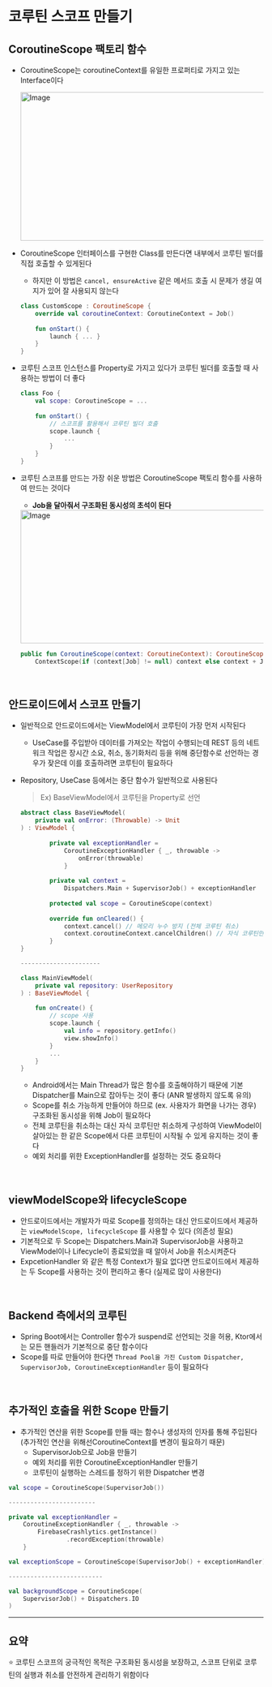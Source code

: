 # 코루틴 스코프 만들기
## CoroutineScope 팩토리 함수

- CoroutineScope는 coroutineContext를 유일한 프로퍼티로 가지고 있는 Interface이다
    
    <img width="1144" height="293" alt="Image" src="https://github.com/user-attachments/assets/aa6a118e-db91-4772-b430-fc7ea2d8cd72" />
    
- CoroutineScope 인터페이스를 구현한 Class를 만든다면 내부에서 코루틴 빌더를 직접 호출할 수 있게된다
    - 하지만 이 방법은 `cancel, ensureActive` 같은 메서드 호출 시 문제가 생길 여지가 있어 잘 사용되지 않는다
    
    ```kotlin
    class CustomScope : CoroutineScope {
    	override val coroutineContext: CoroutineContext = Job()
    	
    	fun onStart() {
    		launch { ... } 
    	}
    }
    ```
    

- 코루틴 스코프 인스턴스를 Property로 가지고 있다가 코루틴 빌더를 호출할 때 사용하는 방법이 더 좋다
    
    ```kotlin
    class Foo {
    	val scope: CoroutineScope = ...
    	
    	fun onStart() {
    		// 스코프를 활용해서 코루틴 빌더 호출
    		scope.launch {
    			...
    		}
    	}
    }
    ```
    

- 코루틴 스코프를 만드는 가장 쉬운 방법은 CoroutineScope 팩토리 함수를 사용하여 만드는 것이다
    - **Job을 달아줘서 구조화된 동시성의 초석이 된다**
    
    <img width="1101" height="263" alt="Image" src="https://github.com/user-attachments/assets/a89d1707-4abe-407e-af2b-8ccb8b2d7c42" />
    
    ```kotlin
    public fun CoroutineScope(context: CoroutineContext): CoroutineScope =
        ContextScope(if (context[Job] != null) context else context + Job())
    ```

</br>

## 안드로이드에서 스코프 만들기

- 일반적으로 안드로이드에서는 ViewModel에서 코루틴이 가장 먼저 시작된다
    - UseCase를 주입받아 데이터를 가져오는 작업이 수행되는데 REST 등의 네트워크 작업은 장시간 소요, 취소, 동기화처리 등을 위해 중단함수로 선언하는 경우가 잦은데 이를 호출하려면 코루틴이 필요하다
- Repository, UseCase 등에서는 중단 함수가 일반적으로 사용된다
    
    > Ex) BaseViewModel에서 코루틴을 Property로 선언
    > 
    
    ```kotlin
    abstract class BaseViewModel(
    	private val onError: (Throwable) -> Unit
    ) : ViewModel {
    		
    		private val exceptionHandler = 
    			CoroutineExceptionHandler { _, throwable ->
    				onError(throwable)
    			}
    		
    		private val context = 
    			Dispatchers.Main + SupervisorJob() + exceptionHandler
    		
    		protected val scope = CoroutineScope(context)
    		
    		override fun onCleared() {
    			context.cancel() // 메모리 누수 방지 (전체 코루틴 취소)
    			context.coroutineContext.cancelChildren() // 자식 코루틴만 취소
    		}
    }
    
    ----------------------
    
    class MainViewModel(
    	private val repository: UserRepository
    ) : BaseViewModel {
    	
    	fun onCreate() {
    		// scope 사용
    		scope.launch { 
    			val info = repository.getInfo() 
    			view.showInfo()
    		}
    		...
    	}
    }
    
    ```
    
    - Android에서는 Main Thread가 많은 함수를 호출해야하기 때문에 기본 Dispatcher를 Main으로 잡아두는 것이 좋다 (ANR 발생하지 않도록 유의)
    - Scope를 취소 가능하게 만들어야 하므로 (ex. 사용자가 화면을 나가는 경우) 구조화된 동시성을 위해 Job이 필요하다
    - 전체 코루틴을 취소하는 대신 자식 코루틴만 취소하게 구성하여 ViewModel이 살아있는 한 같은 Scope에서 다른 코루틴이 시작될 수 있게 유지하는 것이 좋다
    - 예외 처리를 위한 ExceptionHandler를 설정하는 것도 중요하다

</br>

## viewModelScope와 lifecycleScope

- 안드로이드에서는 개발자가 따로 Scope를 정의하는 대신 안드로이드에서 제공하는 `viewModelScope, lifecycleScope` 를 사용할 수 있다 (의존성 필요)
- 기본적으로 두 Scope는 Dispatchers.Main과 SupervisorJob을 사용하고 ViewModel이나 Lifecycle이 종료되었을 때 알아서 Job을 취소시켜준다
- ExpcetionHandler 와 같은 특정 Context가 필요 없다면 안드로이드에서 제공하는 두 Scope를 사용하는 것이 편리하고 좋다 (실제로 많이 사용한다)

</br>

## Backend 측에서의 코루틴

- Spring Boot에서는 Controller 함수가 suspend로 선언되는 것을 허용, Ktor에서는 모든 핸들러가 기본적으로 중단 함수이다
- Scope를 따로 만들어야 한다면 `Thread Pool을 가진 Custom Dispatcher, SupervisorJob, CoroutineExceptionHandler` 등이 필요하다

</br>

## 추가적인 호출을 위한 Scope 만들기

- 추가적인 연산을 위한 Scope를 만들 때는 함수나 생성자의 인자를 통해 주입된다 (추가적인 연산을 위해선CoroutineContext를 변경이 필요하기 때문)
    - SupervisorJob으로 Job을 만들기
    - 예외 처리를 위한 CoroutineExceptionHandler 만들기
    - 코루틴이 실행하는 스레드를 정하기 위한 Dispatcher 변경

```kotlin
val scope = CoroutineScope(SupervisorJob())

------------------------

private val exceptionHandler = 
	CoroutineExceptionHandler { _, throwable ->
		FirebaseCrashlytics.getInstance()
				.recordException(throwable)
	}

val exceptionScope = CoroutineScope(SupervisorJob() + exceptionHandler)

--------------------------

val backgroundScope = CoroutineScope(
	SupervisorJob() + Dispatchers.IO
)
```

---

## 요약

⭐ 코루틴 스코프의 궁극적인 목적은 구조화된 동시성을 보장하고, 스코프 단위로 코루틴의 실행과 취소를 안전하게 관리하기 위함이다
